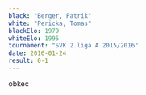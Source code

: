 ```yaml
---
black: "Berger, Patrik"
white: "Pericka, Tomas"
blackElo: 1979
whiteElo: 1995
tournament: "SVK 2.liga A 2015/2016"
date: 2016-01-24
result: 0-1
---
```


obkec